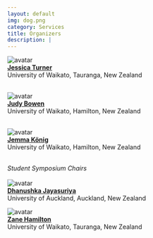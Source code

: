 ```yaml
---
layout: default
img: dog.png
category: Services
title: Organizers
description: |
---
```


![avatar](https://images.weserv.nl/?url=https://profiles.waikato.ac.nz/jessica.turner/photo?v=1&h=100&w=100&fit=cover&mask=circle&maxage=7d)<br>
[**Jessica Turner**](https://profiles.waikato.ac.nz/jessica.turner) <br> University of Waikato, Tauranga, New Zealand
<br>
<br>

![avatar](https://images.weserv.nl/?url=https://profiles.waikato.ac.nz/judy.bowen/photo?v=1&h=100&w=100&fit=cover&mask=circle&maxage=7d)<br>
[**Judy Bowen**](https://profiles.waikato.ac.nz/judy.bowen) <br> University of Waikato, Hamilton, New Zealand
<br>
<br>

![avatar](https://images.weserv.nl/?url=https://profiles.waikato.ac.nz/jemma.konig/photo?v=1&h=100&w=100&fit=cover&mask=circle&maxage=7d)<br>
[**Jemma König**](https://profiles.waikato.ac.nz/jemma.konig) <br> University of Waikato, Hamilton, New Zealand
<br>
<br>

*Student Symposium Chairs*<br><br>
![avatar](https://images.weserv.nl/?url=https://si-nz-workshop-2024.github.io/SI-NZ-workshop-2024/img/Dhanushka.jpg?v=1&h=100&w=100&fit=cover&mask=circle&maxage=7d)<br>
[**Dhanushka Jayasuriya**](https://profiles.auckland.ac.nz/djay392) <br> University of Auckland, Auckland, New Zealand

![avatar](https://images.weserv.nl/?url=https://si-nz-workshop-2024.github.io/SI-NZ-workshop-2024/img/Zane.JPG?v=1&h=100&w=100&fit=cover&mask=circle&maxage=7d)<br>
[**Zane Hamilton**](https://www.linkedin.com/in/zane-hamilton-594a991ba/) <br> University of Waikato, Tauranga, New Zealand
<br>
<br>
